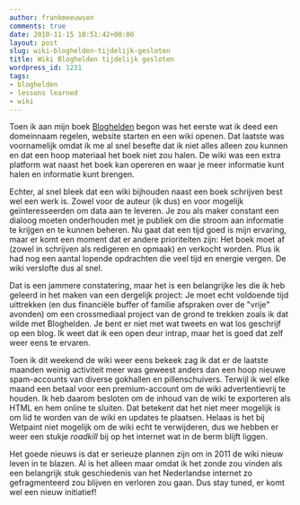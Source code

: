 ```yaml
---
author: frankmeeuwsen
comments: true
date: 2010-11-15 10:51:42+00:00
layout: post
slug: wiki-bloghelden-tijdelijk-gesloten
title: Wiki Bloghelden tijdelijk gesloten
wordpress_id: 1231
tags:
- bloghelden
- lessons learned
- wiki
---
```


Toen ik aan mijn boek [Bloghelden](http://www.bloghelden.nl) begon was het eerste wat ik deed een domeinnaam regelen, website starten en een wiki openen. Dat laatste was voornamelijk omdat ik me al snel besefte dat ik niet alles alleen zou kunnen en dat een hoop materiaal het boek niet zou halen. De wiki was een extra platform wat naast het boek kan opereren en waar je meer informatie kunt halen en informatie kunt brengen.

Echter, al snel bleek dat een wiki bijhouden naast een boek schrijven best wel een werk is. Zowel voor de auteur (ik dus) en voor mogelijk geïnteresseerden om data aan te leveren. Je zou als maker constant een dialoog moeten onderhouden met je publiek om die stroom aan informatie te krijgen en te kunnen beheren. Nu gaat dat een tijd goed is mijn ervaring, maar er komt een moment dat er andere prioriteiten zijn: Het boek moet af (zowel in schrijven als redigeren en opmaak) en verkocht worden. Plus ik had nog een aantal lopende opdrachten die veel tijd en energie vergen. De wiki verslofte dus al snel.

Dat is een jammere constatering, maar het is een belangrijke les die ik heb geleerd in het maken van een dergelijk project: Je moet echt voldoende tijd uittrekken (en dus financiële buffer of familie afspraken over de "vrije" avonden) om een crossmediaal project van de grond te trekken zoals ik dat wilde met Bloghelden. Je bent er niet met wat tweets en wat los geschrijf op een blog. Ik weet dat ik een open deur intrap, maar het is goed dat zelf weer eens te ervaren.

Toen ik dit weekend de wiki weer eens bekeek zag ik dat er de laatste maanden weinig activiteit meer was geweest anders dan een hoop nieuwe spam-accounts van diverse gokhallen en pillenschuivers. Terwijl ik wel elke maand een betaal voor een premium-account om de wiki advertentievrij te houden. Ik heb daarom besloten om de inhoud van de wiki te exporteren als HTML en hem online te sluiten. Dat betekent dat het niet meer mogelijk is om lid te worden van de wiki en updates te plaatsen. Helaas is het bij Wetpaint niet mogelijk om de wiki echt te verwijderen, dus we hebben er weer een stukje _roadkill_ bij op het internet wat in de berm blijft liggen.

Het goede nieuws is dat er serieuze plannen zijn om in 2011 de wiki nieuw leven in te blazen. Al is het alleen maar omdat ik het zonde zou vinden als een belangrijk stuk geschiedenis van het Nederlandse internet zo gefragmenteerd zou blijven en verloren zou gaan. Dus stay tuned, er komt wel een nieuw initiatief!
